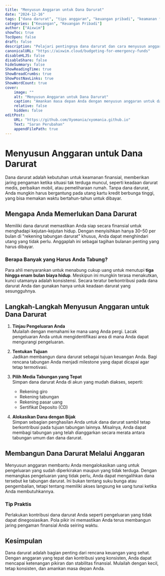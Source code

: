 ```yaml
---
title: "Menyusun Anggaran untuk Dana Darurat"
date: "2024-12-16"
tags: ["dana darurat", "tips anggaran", "keuangan pribadi", "keamanan finansial"]
categories: ["Keuangan", "Keuangan Pribadi"]
author: ["Aixwim"]
showToc: true
TocOpen: false
draft: false
description: "Pelajari pentingnya dana darurat dan cara menyusun anggaran secara efektif untuk menyiapkannya."
canonicalURL: "https://aixwim.cloud/budgeting-for-emergency-funds"
disableHLJS: false
disableShare: false
hideSummary: false
ShowReadingTime: true
ShowBreadCrumbs: true
ShowPostNavLinks: true
ShowWordCount: true
cover:
    image: ""
    alt: "Menyusun Anggaran untuk Dana Darurat"
    caption: "Amankan masa depan Anda dengan menyusun anggaran untuk dana darurat."
    relative: false
    hidden: false
editPost:
    URL: "https://github.com/Xyomania/xyomania.github.io"
    Text: "Saran Perubahan"
    appendFilePath: true
---
```


# Menyusun Anggaran untuk Dana Darurat

Dana darurat adalah kebutuhan untuk keamanan finansial, memberikan jaring pengaman ketika situasi tak terduga muncul, seperti keadaan darurat medis, perbaikan mobil, atau pemeliharaan rumah. Tanpa dana darurat, Anda mungkin harus bergantung pada utang kartu kredit berbunga tinggi, yang bisa memakan waktu bertahun-tahun untuk dibayar.

## Mengapa Anda Memerlukan Dana Darurat

Memiliki dana darurat memastikan Anda siap secara finansial untuk menghadapi kejutan-kejutan hidup. Dengan menyisihkan hanya $30–$50 per bulan di "rekening tabungan darurat" khusus, Anda dapat menghindari utang yang tidak perlu. Anggaplah ini sebagai tagihan bulanan penting yang harus dibayar.

### Berapa Banyak yang Harus Anda Tabung?

Para ahli menyarankan untuk menabung cukup uang untuk menutupi **tiga hingga enam bulan biaya hidup**. Meskipun ini mungkin terasa menakutkan, kunci utamanya adalah konsistensi. Secara teratur berkontribusi pada dana darurat Anda dan gunakan hanya untuk keadaan darurat yang sesungguhnya.

## Langkah-Langkah Menyusun Anggaran untuk Dana Darurat

1. **Tinjau Pengeluaran Anda**  
   Mulailah dengan memahami ke mana uang Anda pergi. Lacak pengeluaran Anda untuk mengidentifikasi area di mana Anda dapat mengurangi pengeluaran.

2. **Tentukan Tujuan**  
   Jadikan membangun dana darurat sebagai tujuan keuangan Anda. Bagi rencana tabungan Anda menjadi milestone yang dapat dicapai agar tetap termotivasi.

3. **Pilih Media Tabungan yang Tepat**  
   Simpan dana darurat Anda di akun yang mudah diakses, seperti:  
   - Rekening giro  
   - Rekening tabungan  
   - Rekening pasar uang  
   - Sertifikat Deposito (CD)

4. **Alokasikan Dana dengan Bijak**  
   Simpan sebagian penghasilan Anda untuk dana darurat sambil tetap berkontribusi pada tujuan tabungan lainnya. Misalnya, Anda dapat membagi tabungan yang telah dianggarkan secara merata antara tabungan umum dan dana darurat.

## Membangun Dana Darurat Melalui Anggaran

Menyusun anggaran membantu Anda mengalokasikan uang untuk pengeluaran yang sudah diperkirakan maupun yang tidak terduga. Dengan memangkas pengeluaran yang tidak perlu, Anda dapat mengalihkan dana tersebut ke tabungan darurat. Ini bukan tentang suku bunga atau pengembalian, tetapi tentang memiliki akses langsung ke uang tunai ketika Anda membutuhkannya.

### Tip Praktis  
Perlakukan kontribusi dana darurat Anda seperti pengeluaran yang tidak dapat dinegosiasikan. Pola pikir ini memastikan Anda terus membangun jaring pengaman finansial Anda seiring waktu.

## Kesimpulan

Dana darurat adalah bagian penting dari rencana keuangan yang sehat. Dengan anggaran yang tepat dan kontribusi yang konsisten, Anda dapat mencapai ketenangan pikiran dan stabilitas finansial. Mulailah dengan kecil, tetap konsisten, dan amankan masa depan Anda.
